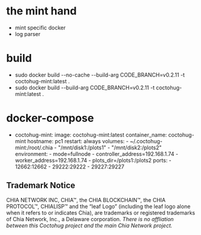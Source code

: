 # the mint hand
- mint specific docker
- log parser

# build
- sudo docker build --no-cache --build-arg CODE_BRANCH=v0.2.11 -t coctohug-mint:latest .
- sudo docker build --build-arg CODE_BRANCH=v0.2.11 -t coctohug-mint:latest .

# docker-compose
- coctohug-mint: 
        image: coctohug-mint:latest 
        container_name: coctohug-mint
        hostname: pc1 
        restart: always 
        volumes: 
            - ~/.coctohug-mint:/root/.chia 
            - "/mnt/disk1:/plots1" 
            - "/mnt/disk2:/plots2" 
        environment: 
            - mode=fullnode 
            - controller_address=192.168.1.74 
            - worker_address=192.168.1.74
            - plots_dir=/plots1:/plots2 
        ports: 
            - 12662:12662 
            - 29222:29222 
            - 29227:29227

## Trademark Notice
CHIA NETWORK INC, CHIA™, the CHIA BLOCKCHAIN™, the CHIA PROTOCOL™, CHIALISP™ and the “leaf Logo” (including the leaf logo alone when it refers to or indicates Chia), are trademarks or registered trademarks of Chia Network, Inc., a Delaware corporation. *There is no affliation between this Coctohug project and the main Chia Network project.*
 
 
 
 
